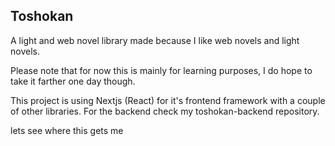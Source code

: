 ## Toshokan

A light and web novel library made because I like web novels and light novels.

Please note that for now this is mainly for learning purposes, I do hope to take it farther one day though.

This project is using Nextjs (React) for it's frontend framework with a couple of other libraries.
For the backend check my toshokan-backend repository.

lets see where this gets me
